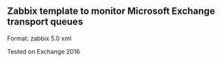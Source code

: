 
## Zabbix template to monitor Microsoft Exchange transport queues

Format: zabbix 5.0 xml

Tested on Exchange 2016
